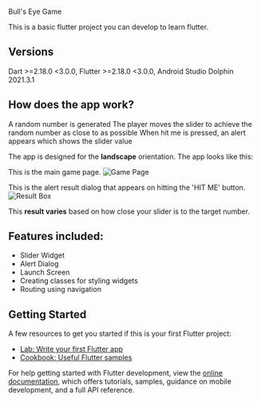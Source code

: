 Bull's Eye Game

This is a basic flutter project you can develop to learn flutter.

## Versions
Dart >=2.18.0 <3.0.0, 
Flutter >=2.18.0 <3.0.0,
Android Studio Dolphin 2021.3.1

## How does the app work?
A random number is generated
The player moves the slider to achieve the random number as close to as possible
When hit me is pressed, an alert appears which shows the slider value

The app is designed for the **landscape** orientation. The app looks like this:

This is the main game page.
![Game Page](https://github.com/annapurnasid/?raw=true)

This is the alert result dialog that appears on hitting the 'HIT ME' button.
![Result Box](https://github.com/annapurnasid/?raw=true)

This **result varies** based on how close your slider is to the target number.

## Features included:
- Slider Widget
- Alert Dialog
- Launch Screen
- Creating classes for styling widgets
- Routing using navigation

## Getting Started

A few resources to get you started if this is your first Flutter project:

- [Lab: Write your first Flutter app](https://docs.flutter.dev/get-started/codelab)
- [Cookbook: Useful Flutter samples](https://docs.flutter.dev/cookbook)

For help getting started with Flutter development, view the
[online documentation](https://docs.flutter.dev/), which offers tutorials,
samples, guidance on mobile development, and a full API reference.
